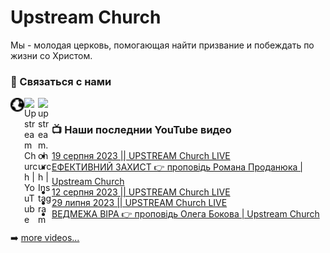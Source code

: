 # Upstream Church

Мы - молодая церковь, помогающая найти призвание и побеждать по жизни со Христом.

### 👥 Связаться с нами

[<img align="left" alt="upstream.life" width="22px" src="https://raw.githubusercontent.com/iconic/open-iconic/master/svg/globe.svg" />][website]
[<img align="left" alt="UpstreamChurch | YouTube" width="22px" src="https://cdn.jsdelivr.net/npm/simple-icons@v3/icons/youtube.svg" />][youtube]
[<img align="left" alt="upstream.church | Instagram" width="22px" src="https://cdn.jsdelivr.net/npm/simple-icons@v3/icons/instagram.svg" />][instagram]

<br />

### 📺 Наши последнии YouTube видео
<!-- YOUTUBE:START -->
- [19 серпня 2023 || UPSTREAM Church LIVE](https://www.youtube.com/watch?v=0qK4njeVW_Q)
- [ЕФЕКТИВНИЙ ЗАХИСТ 👉 проповідь Романа Проданюка | Upstream Church](https://www.youtube.com/watch?v=yQI0UHJTX1I)
- [12 серпня 2023 || UPSTREAM Church LIVE](https://www.youtube.com/watch?v=bI4uM-8337k)
- [29 липня 2023 || UPSTREAM Church LIVE](https://www.youtube.com/watch?v=KZOp5Z6VOOg)
- [ВЕДМЕЖА ВІРА 👉 проповідь Олега Бокова | Upstream Church](https://www.youtube.com/watch?v=REcOCYuJM3I)
<!-- YOUTUBE:END -->

➡️ [more videos...](https://youtube.com/UpstreamChurch)

[website]: https://upstream.life/
[youtube]: https://youtube.com/UpstreamChurch
[instagram]: https://www.instagram.com/upstream.church
